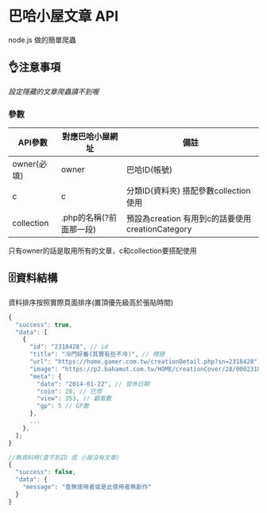 # 巴哈小屋文章 API
node.js 做的簡單爬蟲

## 👌注意事項
*設定隱藏的文章爬蟲讀不到喔*  

### 參數
| API參數     | 對應巴哈小屋網址        | 備註                                             |
|-------------|-------------------------|--------------------------------------------------|
| owner(必填) | owner                   | 巴哈ID(帳號)                                     |
| c           | c                       | 分類ID(資料夾)  搭配參數collection使用            |
| collection  | .php的名稱(?前面那一段) | 預設為creation  有用到c的話要使用creationCategory |

只有owner的話是取用所有的文章，c和collection要搭配使用  

## 🗄資料結構
資料排序按照實際頁面排序(置頂優先級高於張貼時間)  

```js
{
  "success": true,
  "data": [
    {
      "id": "2318428", // id
      "title": "冷門好番(其實有些不冷)", // 標題
      "url": "https://home.gamer.com.tw/creationDetail.php?sn=2318428", // 網址
      "image": "https://p2.bahamut.com.tw/HOME/creationCover/28/0002318428.PNG", // 封面圖
      "meta": {
        "date": "2014-01-22", // 發佈日期
        "coin": 28, // 巴幣
        "view": 353, // 觀看數
        "gp": 5 // GP數
      },
      ... 
    },
  ];
}

//無資料時(查不到ID 或 小屋沒有文章)
{
  "success": false,
  "data": {
    "message": "查無使用者或是此使用者無創作"
  }
}
```

